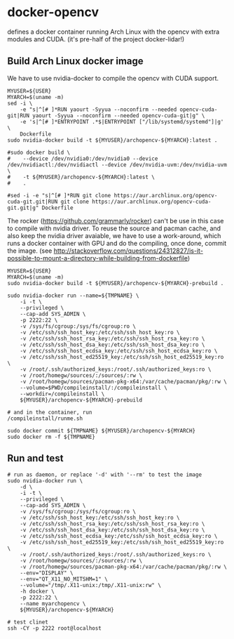 
# docker-opencv
defines a docker container running Arch Linux with the opencv with extra modules and CUDA.
(it's pre-half of the project docker-lidar!)

## Build Arch Linux docker image

We have to use nvidia-docker to compile the opencv with CUDA support.


    MYUSER=${USER}
    MYARCH=$(uname -m)
    sed -i \
        -e "s|^[# ]*RUN yaourt -Syyua --noconfirm --needed opencv-cuda-git|RUN yaourt -Syyua --noconfirm --needed opencv-cuda-git|g" \
        -e 's|^[# ]*ENTRYPOINT .*$|ENTRYPOINT ["/lib/systemd/systemd"]|g' \
        Dockerfile
    sudo nvidia-docker build -t ${MYUSER}/archopencv-${MYARCH}:latest .

    #sudo docker build \
    #    --device /dev/nvidia0:/dev/nvidia0 --device /dev/nvidiactl:/dev/nvidiactl --device /dev/nvidia-uvm:/dev/nvidia-uvm \
    #    -t ${MYUSER}/archopencv-${MYARCH}:latest \
    #    .

    #sed -i -e "s|^[# ]*RUN git clone https://aur.archlinux.org/opencv-cuda-git.git|RUN git clone https://aur.archlinux.org/opencv-cuda-git.git|g" Dockerfile

The rocker (https://github.com/grammarly/rocker) can't be use in this case to compile with nvidia driver.
To reuse the source and pacman cache, and also keep the nvidia driver avaiable,
we have to use a work-around, which runs a docker container with GPU and do the compiling,
once done, commit the image. (see http://stackoverflow.com/questions/24312827/is-it-possible-to-mount-a-directory-while-building-from-dockerfile)

    MYUSER=${USER}
    MYARCH=$(uname -m)
    sudo nvidia-docker build -t ${MYUSER}/archopencv-${MYARCH}-prebuild .

    sudo nvidia-docker run --name=${TMPNAME} \
        -i -t \
        --privileged \
        --cap-add SYS_ADMIN \
        -p 2222:22 \
        -v /sys/fs/cgroup:/sys/fs/cgroup:ro \
        -v /etc/ssh/ssh_host_key:/etc/ssh/ssh_host_key:ro \
        -v /etc/ssh/ssh_host_rsa_key:/etc/ssh/ssh_host_rsa_key:ro \
        -v /etc/ssh/ssh_host_dsa_key:/etc/ssh/ssh_host_dsa_key:ro \
        -v /etc/ssh/ssh_host_ecdsa_key:/etc/ssh/ssh_host_ecdsa_key:ro \
        -v /etc/ssh/ssh_host_ed25519_key:/etc/ssh/ssh_host_ed25519_key:ro \
        -v /root/.ssh/authorized_keys:/root/.ssh/authorized_keys:ro \
        -v /root/homegw/sources/:/sources/:rw \
        -v /root/homegw/sources/pacman-pkg-x64:/var/cache/pacman/pkg/:rw \
        --volume=$PWD/compileinstall/:/compileinstall \
        --workdir=/compileinstall \
        ${MYUSER}/archopencv-${MYARCH}-prebuild

    # and in the container, run
    /compileinstall/runme.sh

    sudo docker commit ${TMPNAME} ${MYUSER}/archopencv-${MYARCH}
    sudo docker rm -f ${TMPNAME}

## Run and test

    # run as daemon, or replace '-d' with '--rm' to test the image
    sudo nvidia-docker run \
        -d \
        -i -t \
        --privileged \
        --cap-add SYS_ADMIN \
        -v /sys/fs/cgroup:/sys/fs/cgroup:ro \
        -v /etc/ssh/ssh_host_key:/etc/ssh/ssh_host_key:ro \
        -v /etc/ssh/ssh_host_rsa_key:/etc/ssh/ssh_host_rsa_key:ro \
        -v /etc/ssh/ssh_host_dsa_key:/etc/ssh/ssh_host_dsa_key:ro \
        -v /etc/ssh/ssh_host_ecdsa_key:/etc/ssh/ssh_host_ecdsa_key:ro \
        -v /etc/ssh/ssh_host_ed25519_key:/etc/ssh/ssh_host_ed25519_key:ro \
        -v /root/.ssh/authorized_keys:/root/.ssh/authorized_keys:ro \
        -v /root/homegw/sources/:/sources/:rw \
        -v /root/homegw/sources/pacman-pkg-x64:/var/cache/pacman/pkg/:rw \
        --env="DISPLAY" \
        --env="QT_X11_NO_MITSHM=1" \
        --volume="/tmp/.X11-unix:/tmp/.X11-unix:rw" \
        -h docker \
        -p 2222:22 \
        --name myarchopencv \
        ${MYUSER}/archopencv-${MYARCH}

    # test clinet
    ssh -CY -p 2222 root@localhost







